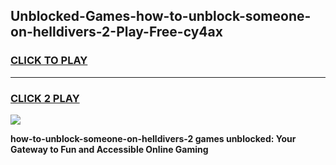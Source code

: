 
## Unblocked-Games-how-to-unblock-someone-on-helldivers-2-Play-Free-cy4ax
<h3>
<a href="https://premium76.site?title=how-to-unblock-someone-on-helldivers-2&ref=21A">CLICK TO PLAY</a></h3>
<hr>

<h3>
<a href="https://premium76.site?title=how-to-unblock-someone-on-helldivers-2&ref=21A">CLICK 2 PLAY</a>
  
</h3>

<a href="https://premium76.site?title=how-to-unblock-someone-on-helldivers-2&ref=21A"><img src="https://clearcache.store/games.png"></a>


**how-to-unblock-someone-on-helldivers-2 games unblocked: Your Gateway to Fun and Accessible Online Gaming**
